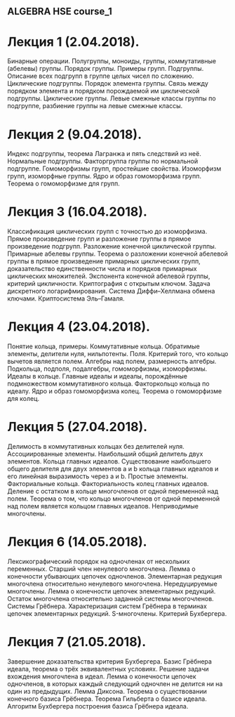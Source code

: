 ## ALGEBRA HSE course_1

# Лекция 1 (2.04.2018). 
Бинарные операции. Полугруппы, моноиды, группы, коммутативные (абелевы) группы. Порядок группы. Примеры групп. Подгруппы. Описание всех подгрупп в группе целых чисел по сложению. Циклические подгруппы. Порядок элемента группы. Связь между порядком элемента и порядком порождаемой им циклической подгруппы. Циклические группы. Левые смежные классы группы по подгруппе, разбиение группы на левые смежные классы.

# Лекция 2 (9.04.2018). 
Индекс подгруппы, теорема Лагранжа и пять следствий из неё. Нормальные подгруппы. Факторгруппа группы по нормальной подгруппе. Гомоморфизмы групп, простейшие свойства. Изоморфизм групп, изоморфные группы. Ядро и образ гомоморфизма групп. Теорема о гомоморфизме для групп.

# Лекция 3 (16.04.2018). 
Классификация циклических групп с точностью до изоморфизма. Прямое произведение групп и разложение группы в прямое произведение подгрупп. Разложение конечной циклической группы. Примарные абелевы группы. Теорема о разложении конечной абелевой группы в прямое произведение примарных циклических групп, доказательство единственности числа и порядков примарных циклических множителей. Экспонента конечной абелевой группы, критерий цикличности. Криптография с открытым ключом. Задача дискретного логарифмирования. Система Диффи–Хеллмана обмена ключами. Криптосистема Эль–Гамаля.

# Лекция 4 (23.04.2018). 
Понятие кольца, примеры. Коммутативные кольца. Обратимые элементы, делители нуля, нильпотенты. Поля. Критерий того, что кольцо вычетов является полем. Алгебры над полем, размерность алгебры. Подкольца, подполя, подалгебры, гомоморфизмы, изоморфизмы. Идеалы в кольце. Главные идеалы и идеалы, порождённые подмножеством коммутативного кольца. Факторкольцо кольца по идеалу. Ядро и образ гомоморфизма колец. Теорема о гомоморфизме для колец.

# Лекция 5 (27.04.2018).
Делимость в коммутативных кольцах без делителей нуля. Ассоциированные элементы. Наибольший общий делитель двух элементов. Кольца главных идеалов. Существование наибольшего общего делителя для двух элементов a и b кольца главных идеалов и его линейная выразимость через a и b. Простые элементы. Факториальные кольца. Факториальность колец главных идеалов. Деление с остатком в кольце многочленов от одной переменной над полем. Теорема о том, что кольцо многочленов от одной переменной над полем является кольцом главных идеалов. Неприводимые многочлены.

# Лекция 6 (14.05.2018).
Лексикографический порядок на одночленах от нескольких переменных. Старший член ненулевого многочлена. Лемма о конечности убывающих цепочек одночленов. Элементарная редукция многочлена относительно ненулевого многочлена. Нередуцируемые многочлены. Лемма о конечности цепочек элементарных редукций. Остаток многочлена относительно заданной системы многочленов. Системы Грёбнера. Характеризация систем Грёбнера в терминах цепочек элементарных редукций. S-многочлены. Критерий Бухбергера.

# Лекция 7 (21.05.2018). 
Завершение доказательства критерия Бухбергера. Базис Грёбнера идеала, теорема о трёх эквивалентных условиях. Решение задачи вхождения многочлена в идеал. Лемма о конечности цепочек одночленов, в которых каждый следующий одночлен не делится ни на один из предыдущих. Лемма Диксона. Теорема о существовании конечного базиса Грёбнера. Теорема Гильберта о базисе идеала. Алгоритм Бухбергера построения базиса Грёбнера идеала.

